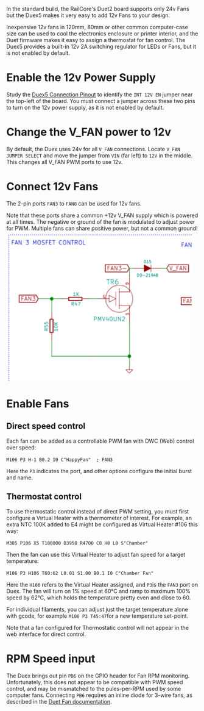 In the standard build, the RailCore's Duet2 board supports only 24v Fans but the Duex5 makes it very easy to add 12v Fans to your design.

Inexpensive 12v fans in 120mm, 80mm or other common computer-case size can be used to cool the electronics enclosure or printer interior, and the Duet firmware makes it easy to assign a thermostat for fan control.  The Duex5 provides a built-in 12v 2A switching regulator for LEDs or Fans, but it is not enabled by default.

# Enable the 12v Power Supply
Study the [Duex5 Connection Pinout](https://duet3d.dozuki.com/Wiki/Duex_wiring_diagrams) to identify the `INT 12V EN` jumper near the top-left of the board.
You must connect a jumper across these two pins to turn on the 12v power supply, as it is not enabled by default.

# Change the V_FAN power to 12v
By default, the Duex uses 24v for all `V_FAN` connections.  Locate `V_FAN JUMPER SELECT` and move the jumper from `VIN` (far left) to `12V` in the middle.  This changes all V_FAN PWM ports to use 12v.

# Connect 12v Fans
The 2-pin ports `FAN3` to `FAN8` can be used for 12v fans.

Note that these ports share a common +12v V_FAN supply which is powered at all times.  The negative or ground of the fan is modulated to adjust power for PWM.  Multiple fans can share positive power, but not a common ground!
![PWM Port](12v_fans_pwm.png)

# Enable Fans 
## Direct speed control
Each fan can be added as a controllable PWM fan with DWC (Web) control over speed:

```M106 P3 H-1 B0.2 I0 C"HappyFan" 	; FAN3```

Here the `P3` indicates the port, and other options configure the initial burst and name.

## Thermostat control
To use thermostatic control instead of direct PWM setting, you must first configure a Virtual Heater with a thermometer of interest.  For example, an extra NTC 100K added to E4 might be configured as Virtual Heater #106 this way:

```M305 P106 X5 T100000 B3950 R4700 C0 H0 L0 S"Chamber"```

Then the fan can use this Virtual Heater to adjust fan speed for a target temperature:

```M106 P3 H106 T60:62 L0.01 S1.00 B0.1 I0 C"Chamber Fan"```

Here the `H106` refers to the Virtual Heater assigned, and `P3`is the `FAN3` port on Duex.  The fan will turn on 1% speed at 60°C and ramp to maximum 100% speed by 62°C, which holds the temperature pretty even and close to 60.

For individual filaments, you can adjust just the target temperature alone with gcode, for example `M106 P3 T45:47`for a new temperature set-point.

Note that a fan configured for Thermostatic control will not appear in the web interface for direct control.

# RPM Speed input

The Duex brings out pin `PB6` on the GPIO header for Fan RPM monitoring.  Unfortunately, this does not appear to be compatible with PWM speed control, and may be mismatched to the pules-per-RPM used by some computer fans.  Connecting `PB6` requires an inline diode for 3-wire fans, as described in the [Duet Fan documentation](https://duet3d.dozuki.com/Wiki/Connecting_and_configuring_fans).
